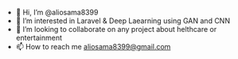 - 👋 Hi, I’m @aliosama8399
- 👀 I’m interested in Laravel & Deep Laearning using GAN and CNN
- 💞️ I’m looking to collaborate on any project about helthcare or entertainment
- 📫 How to reach me aliosama8399@gmail.com 

<!---
aliosama8399/aliosama8399 is a ✨ special ✨ repository because its `README.md` (this file) appears on your GitHub profile.
You can click the Preview link to take a look at your changes.
--->
